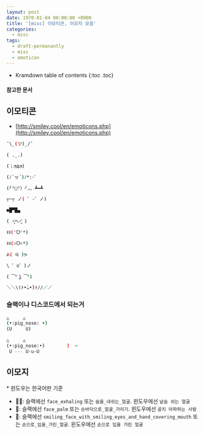 ```yaml
---
layout: post
date: 1970-01-04 00:00:00 +0900
title: '[misc] 이모티콘, 이모지 모음'
categories:
  - misc
tags:
  - draft-permanantly
  - misc
  - emoticon
---
```


* Kramdown table of contents
{:toc .toc}

#### 참고한 문서


## 이모티콘

- [http://smiley.cool/en/emoticons.php](http://smiley.cool/en/emoticons.php)

```bash
¯\_(ツ)_/¯

( ._.)

(；◔д◔)

(ﾉ´ヮ´)ﾉ*:･ﾟ

(╯°□°）╯︵ ┻━┻

┬─┬ ノ( ゜-゜ノ)

●█▀█▄

( ˃̣̣̥᷄へ˂̣̣̥᷅ )

ꉂꉂ(ᵔᗜᵔ*)

ꉂꉂ(>ᗜ<*)

ᕕ( ᐛ )ᕗ

\ ゜o゜)ノ

( ͡° ͜ʖ ͡°)

＼＼\(۶•̀ᴗ•́)۶//／／
```

### 슬랙이나 디스코드에서 되는거

```bash
△     △
(•:pig_nose: •)
(U     U)

△     △
(•:pig_nose:•)        )  ~
 U --- U-u-U
```


## 이모지

\* 윈도우는 한국어판 기준

- 😮‍💨: 슬랙에선 `face_exhaling` 또는 `숨을_내쉬는_얼굴`. 윈도우에선 `날숨 쉬는 얼굴`
- 🤦‍: 슬랙에선 `face_palm` 또는 `손바닥으로_얼굴_가리기`. 윈도우에선 `골치 아파하는 사람` 
- 🤭: 슬랙에선 `smiling_face_with_smiling_eyes_and_hand_covering_mouth` 또는 `손으로_입을_가린_얼굴`. 윈도우에선 `손으로 입을 가린 얼굴`
